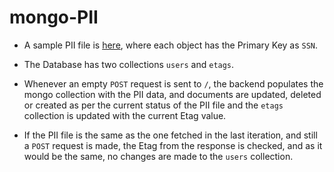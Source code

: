 # mongo-PII

- A sample PII file is [here](https://raw.githubusercontent.com/priyansh71/mongo-PII/main/PII.json?token=GHSAT0AAAAAABMBBCY35SJ4VNP25A3PIRFCYVRREYA), where each object has the Primary Key as ```SSN```.

- The Database has two collections ```users``` and ```etags```.

- Whenever an empty ```POST``` request is sent to ```/```, the backend populates the mongo collection with the PII data, and   documents are updated, deleted or created as per the current status of the PII file and the ```etags``` collection is updated with the current Etag value.

- If the PII file is the same as the one fetched in the last iteration, and still a ```POST``` request is made, the Etag from the response is checked, and as it would be the same, no changes are made to the ```users``` collection.
